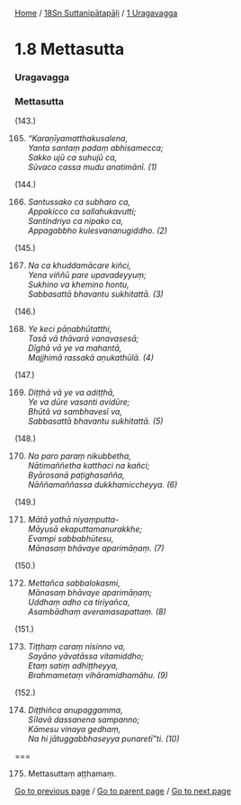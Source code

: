
[Home](/) / [18Sn Suttanipātapāḷi](/tipitaka/18Sn.md) / [1 Uragavagga](/tipitaka/18Sn/1.md)

# 1.8 Mettasutta

### Uragavagga

### Mettasutta

(143.)

165. _“Karaṇīyamatthakusalena,_  
_Yanta santaṃ padaṃ abhisamecca;_  
_Sakko ujū ca suhujū ca,_  
_Sūvaco cassa mudu anatimānī. (1)_  


(144.)

166. _Santussako ca subharo ca,_  
_Appakicco ca sallahukavutti;_  
_Santindriyo ca nipako ca,_  
_Appagabbho kulesvananugiddho. (2)_  


(145.)

167. _Na ca khuddamācare kiñci,_  
_Yena viññū pare upavadeyyuṃ;_  
_Sukhino va khemino hontu,_  
_Sabbasattā bhavantu sukhitattā. (3)_  


(146.)

168. _Ye keci pāṇabhūtatthi,_  
_Tasā vā thāvarā vanavasesā;_  
_Dīghā vā ye va mahantā,_  
_Majjhimā rassakā aṇukathūlā. (4)_  


(147.)

169. _Diṭṭhā vā ye va adiṭṭhā,_  
_Ye va dūre vasanti avidūre;_  
_Bhūtā va sambhavesī va,_  
_Sabbasattā bhavantu sukhitattā. (5)_  


(148.)

170. _Na paro paraṃ nikubbetha,_  
_Nātimaññetha katthaci na kañci;_  
_Byārosanā paṭighasañña,_  
_Nāññamaññassa dukkhamiccheyya. (6)_  


(149.)

171. _Mātā yathā niyaṃputta-_  
_Māyusā ekaputtamanurakkhe;_  
_Evampi sabbabhūtesu,_  
_Mānasaṃ bhāvaye aparimāṇaṃ. (7)_  


(150.)

172. _Mettañca sabbalokasmi,_  
_Mānasaṃ bhāvaye aparimāṇaṃ;_  
_Uddhaṃ adho ca tiriyañca,_  
_Asambādhaṃ averamasapattaṃ. (8)_  


(151.)

173. _Tiṭṭhaṃ caraṃ nisinno va,_  
_Sayāno yāvatāssa vitamiddho;_  
_Etaṃ satiṃ adhiṭṭheyya,_  
_Brahmametaṃ vihāramidhamāhu. (9)_  


(152.)

174. _Diṭṭhiñca anupaggamma,_  
_Sīlavā dassanena sampanno;_  
_Kāmesu vinaya gedhaṃ,_  
_Na hi jātuggabbhaseyya punaretī”ti. (10)_  


===

175. Mettasuttaṃ aṭṭhamaṃ.



[Go to previous page](/tipitaka/18Sn/1/1.7.md) / [Go to parent page](/tipitaka/18Sn/1.md) / [Go to next page](/tipitaka/18Sn/1/1.9.md)


